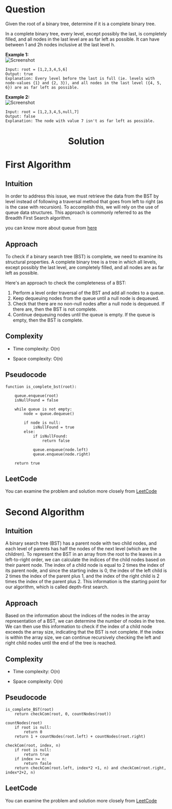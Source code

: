 # Question
Given the root of a binary tree, determine if it is a complete binary tree.

In a complete binary tree, every level, except possibly the last, is completely filled, and all nodes in the last level are as far left as possible. It can have between 1 and 2h nodes inclusive at the last level h.

**Example 1:**<br/>
![Screenshot](https://assets.leetcode.com/uploads/2018/12/15/complete-binary-tree-1.png)
```
Input: root = [1,2,3,4,5,6]
Output: true
Explanation: Every level before the last is full (ie. levels with node-values {1} and {2, 3}), and all nodes in the last level ({4, 5, 6}) are as far left as possible.
```
**Example 2:**<br/>
![Screenshot](https://assets.leetcode.com/uploads/2018/12/15/complete-binary-tree-2.png)
```
Input: root = [1,2,3,4,5,null,7]
Output: false
Explanation: The node with value 7 isn't as far left as possible.
```

<h1 align="center">Solution</h1>

# First Algorithm

## Intuition
In order to address this issue, we must retrieve the data from the BST by level instead of following a traversal method that goes from left to right (as is the case with recursion). To accomplish this, we will rely on the use of queue data structures. This approach is commonly referred to as the Breadth First Search algorithm.

you can know more about queue from [here](https://www.geeksforgeeks.org/queue-cpp-stl/)

## Approach
To check if a binary search tree (BST) is complete, we need to examine its structural properties. A complete binary tree is a tree in which all levels, except possibly the last level, are completely filled, and all nodes are as far left as possible.

Here's an approach to check the completeness of a BST:

1. Perform a level order traversal of the BST and add all nodes to a queue.
2. Keep dequeuing nodes from the queue until a null node is dequeued.
3. Check that there are no non-null nodes after a null node is dequeued. If there are, then the BST is not complete.
4. Continue dequeuing nodes until the queue is empty. If the queue is empty, then the BST is complete.

## Complexity
- Time complexity: O(n)

- Space complexity: O(n)

## Pseudocode
```
function is_complete_bst(root):
   
    queue.enqueue(root)
    isNullFound = false
    
    while queue is not empty:
        node = queue.dequeue()
        
        if node is null:
            isNullFound = true
        else:
            if isNullFound:
                return false
            
            queue.enqueue(node.left)
            queue.enqueue(node.right)
    
    return true
```

## LeetCode
You can examine the problem and solution more closely from [LeetCode](https://leetcode.com/problems/check-completeness-of-a-binary-tree/solutions/3300694/easy-solution-in-c-pseudocode-depending-on-queue/)

# Second Algorithm

## Intuition
A binary search tree (BST) has a parent node with two child nodes, and each level of parents has half the nodes of the next level (which are the children). To represent the BST in an array from the root to the leaves in a left-to-right order, we can calculate the indices of the child nodes based on their parent node. The index of a child node is equal to 2 times the index of its parent node, and since the starting index is 0, the index of the left child is 2 times the index of the parent plus 1, and the index of the right child is 2 times the index of the parent plus 2. This information is the starting point for our algorithm, which is called depth-first search.

## Approach
Based on the information about the indices of the nodes in the array representation of a BST, we can determine the number of nodes in the tree. We can then use this information to check if the index of a child node exceeds the array size, indicating that the BST is not complete. If the index is within the array size, we can continue recursively checking the left and right child nodes until the end of the tree is reached.

## Complexity
- Time complexity: O(n)

- Space complexity: O(n)

## Pseudocode
```
is_complete_BST(root)
    return checkCom(root, 0, countNodes(root))

countNodes(root)
    if root is null:
        return 0
    return 1 + countNodes(root.left) + countNodes(root.right)

checkCom(root, index, n)
    if root is null:
        return true
    if index >= n:
        return fasle
    return checkCom(root.left, index*2 +1, n) and checkCom(root.right, index*2+2, n)

```

## LeetCode
You can examine the problem and solution more closely from [LeetCode](https://leetcode.com/problems/check-completeness-of-a-binary-tree/solutions/3300839/easy-solution-without-queue-using-in-c-pseudocode/)
